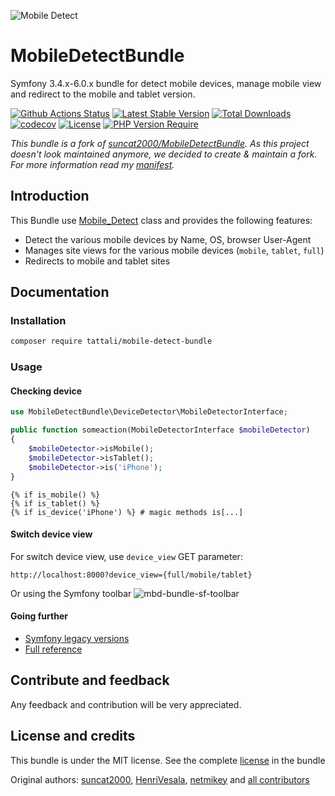 ![Mobile Detect](https://user-images.githubusercontent.com/10502887/161483098-d40a2d7d-0e78-4f38-a7ac-49390718746e.png)

MobileDetectBundle
==================

Symfony 3.4.x-6.0.x bundle for detect mobile devices, manage mobile view and redirect to the mobile and tablet version.

[![Github Actions Status](https://github.com/tattali/MobileDetectBundle/actions/workflows/main.yml/badge.svg?branch=main
)](https://github.com/tattali/MobileDetectBundle/actions/workflows/main.yml?query=branch%3Amain) [![Latest Stable Version](http://poser.pugx.org/tattali/mobile-detect-bundle/v)](https://packagist.org/packages/tattali/mobile-detect-bundle) [![Total Downloads](http://poser.pugx.org/tattali/mobile-detect-bundle/downloads)](https://packagist.org/packages/tattali/mobile-detect-bundle) [![codecov](https://codecov.io/gh/tattali/MobileDetectBundle/branch/main/graph/badge.svg?token=HWV1OYRSD9)](https://codecov.io/gh/tattali/MobileDetectBundle) [![License](http://poser.pugx.org/tattali/mobile-detect-bundle/license)](https://packagist.org/packages/tattali/mobile-detect-bundle) [![PHP Version Require](http://poser.pugx.org/tattali/mobile-detect-bundle/require/php)](https://packagist.org/packages/tattali/mobile-detect-bundle)

*This bundle is a fork of [suncat2000/MobileDetectBundle](https://github.com/suncat2000/MobileDetectBundle). As this project doesn't look maintained anymore, we decided to create & maintain a fork. For more information read my [manifest](https://github.com/tattali/MobileDetectBundle/issues/8).*

Introduction
------------

This Bundle use [Mobile_Detect](https://github.com/serbanghita/Mobile-Detect) class and provides the following features:

* Detect the various mobile devices by Name, OS, browser User-Agent
* Manages site views for the various mobile devices (`mobile`, `tablet`, `full`)
* Redirects to mobile and tablet sites

Documentation
-------------

### Installation

```sh
composer require tattali/mobile-detect-bundle
```

### Usage

#### Checking device

```php
use MobileDetectBundle\DeviceDetector\MobileDetectorInterface;

public function someaction(MobileDetectorInterface $mobileDetector)
{
    $mobileDetector->isMobile();
    $mobileDetector->isTablet();
    $mobileDetector->is('iPhone');
}
```

```twig
{% if is_mobile() %}
{% if is_tablet() %}
{% if is_device('iPhone') %} # magic methods is[...]
```

#### Switch device view

For switch device view, use `device_view` GET parameter:

```url
http://localhost:8000?device_view={full/mobile/tablet}
```

Or using the Symfony toolbar
![mbd-bundle-sf-toolbar](https://user-images.githubusercontent.com/10502887/161488224-aaedde1c-d3c3-4636-8761-a207fbd5d4ff.png)

#### Going further

- [Symfony legacy versions](src/Resources/doc/legacy-versions.md)
- [Full reference](src/Resources/doc/reference.md)

Contribute and feedback
-----------------------

Any feedback and contribution will be very appreciated.

License and credits
-------

This bundle is under the MIT license. See the complete [license](src/Resources/meta/LICENSE) in the bundle

Original authors: [suncat2000](https://github.com/suncat2000), [HenriVesala](https://github.com/HenriVesala), [netmikey](https://github.com/netmikey) and [all contributors](https://github.com/suncat2000/MobileDetectBundle/graphs/contributors)

